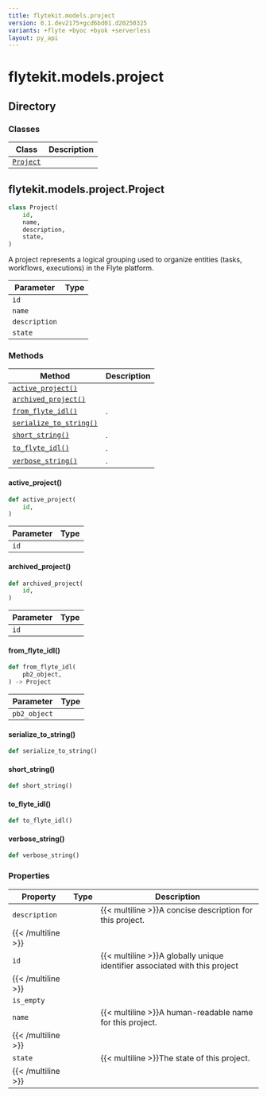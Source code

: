 ```yaml
---
title: flytekit.models.project
version: 0.1.dev2175+gcd6bd01.d20250325
variants: +flyte +byoc +byok +serverless
layout: py_api
---
```


# flytekit.models.project

## Directory

### Classes

| Class | Description |
|-|-|
| [`Project`](.././flytekit.models.project#flytekitmodelsprojectproject) |  |

## flytekit.models.project.Project

```python
class Project(
    id,
    name,
    description,
    state,
)
```
A project represents a logical grouping used to organize entities (tasks, workflows, executions) in the Flyte
platform.



| Parameter | Type |
|-|-|
| `id` |  |
| `name` |  |
| `description` |  |
| `state` |  |

### Methods

| Method | Description |
|-|-|
| [`active_project()`](#active_project) |  |
| [`archived_project()`](#archived_project) |  |
| [`from_flyte_idl()`](#from_flyte_idl) | . |
| [`serialize_to_string()`](#serialize_to_string) |  |
| [`short_string()`](#short_string) | . |
| [`to_flyte_idl()`](#to_flyte_idl) | . |
| [`verbose_string()`](#verbose_string) | . |


#### active_project()

```python
def active_project(
    id,
)
```
| Parameter | Type |
|-|-|
| `id` |  |

#### archived_project()

```python
def archived_project(
    id,
)
```
| Parameter | Type |
|-|-|
| `id` |  |

#### from_flyte_idl()

```python
def from_flyte_idl(
    pb2_object,
) -> Project
```
| Parameter | Type |
|-|-|
| `pb2_object` |  |

#### serialize_to_string()

```python
def serialize_to_string()
```
#### short_string()

```python
def short_string()
```
#### to_flyte_idl()

```python
def to_flyte_idl()
```
#### verbose_string()

```python
def verbose_string()
```
### Properties

| Property | Type | Description |
|-|-|-|
| `description` |  | {{< multiline >}}A concise description for this project.
{{< /multiline >}} |
| `id` |  | {{< multiline >}}A globally unique identifier associated with this project
{{< /multiline >}} |
| `is_empty` |  |  |
| `name` |  | {{< multiline >}}A human-readable name for this project.
{{< /multiline >}} |
| `state` |  | {{< multiline >}}The state of this project.
{{< /multiline >}} |

